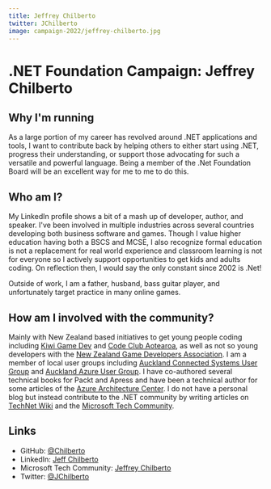 ```yaml
---
title: Jeffrey Chilberto
twitter: JChilberto
image: campaign-2022/jeffrey-chilberto.jpg
---
```


# .NET Foundation Campaign: Jeffrey Chilberto

## Why I'm running

As a large portion of my career has revolved around .NET applications and tools, I want to contribute back by helping others to either start using .NET, progress their understanding, or support those advocating for such a versatile and powerful language. Being a member of the .Net Foundation Board will be an excellent way for me to me to do this.

## Who am I?

My LinkedIn profile shows a bit of a mash up of developer, author, and speaker. I've been involved in multiple industries across several countries developing both business software and games. Though I value higher education having both a BSCS and MCSE, I also recognize formal education is not a replacement for real world experience and classroom learning is not for everyone so I actively support opportunities to get kids and adults coding. On reflection then, I would say the only constant since 2002 is .Net! 

Outside of work, I am a father, husband, bass guitar player, and unfortunately target practice in many online games.

## How am I involved with the community?

Mainly with New Zealand based initiatives to get young people coding including [Kiwi Game Dev](https://kgd.nz) and [Code Club Aotearoa](https://codeclub.nz/), as well as not so young developers with the [New Zealand Game Developers Association](https://nzgda.com/). I am a member of local user groups including [Auckland Connected Systems User Group](https://www.meetup.com/Auckland-Connected-Systems-User-Group/) and [Auckland Azure User Group](https://www.meetup.com/Auckland-Azure-Usergroup/). 
I have co-authored several technical books for Packt and Apress and have been a technical author for some articles of the [Azure Architecture Center](https://docs.microsoft.com/en-us/azure/architecture/). I do not have a personal blog but instead contribute to the .NET community by writing articles on [TechNet Wiki](https://social.technet.microsoft.com/wiki/) and the [Microsoft Tech Community](https://techcommunity.microsoft.com/t5/user/viewprofilepage/user-id/141713).

## Links
* GitHub: [@Chilberto](https://github.com/chilberto)
* LinkedIn: [Jeff Chilberto](https://www.linkedin.com/in/jeff-chilberto-2a89a84/)
* Microsoft Tech Community: [Jeffrey Chilberto](https://techcommunity.microsoft.com/t5/user/viewprofilepage/user-id/141713)
* Twitter: [@JChilberto](https://twitter.com/jchilberto)
